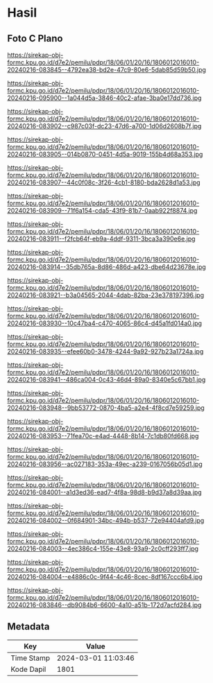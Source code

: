 # Hasil

## Foto C Plano

https://sirekap-obj-formc.kpu.go.id/d7e2/pemilu/pdpr/18/06/01/20/16/1806012016010-20240216-083845--4792ea38-bd2e-47c9-80e6-5dab85d59b50.jpg

https://sirekap-obj-formc.kpu.go.id/d7e2/pemilu/pdpr/18/06/01/20/16/1806012016010-20240216-095900--1a044d5a-3846-40c2-afae-3ba0e17dd736.jpg

https://sirekap-obj-formc.kpu.go.id/d7e2/pemilu/pdpr/18/06/01/20/16/1806012016010-20240216-083902--c987c03f-dc23-47d6-a700-1d06d2608b7f.jpg

https://sirekap-obj-formc.kpu.go.id/d7e2/pemilu/pdpr/18/06/01/20/16/1806012016010-20240216-083905--014b0870-0451-4d5a-9019-155b4d68a353.jpg

https://sirekap-obj-formc.kpu.go.id/d7e2/pemilu/pdpr/18/06/01/20/16/1806012016010-20240216-083907--44c0f08c-3f26-4cb1-8180-bda2628d1a53.jpg

https://sirekap-obj-formc.kpu.go.id/d7e2/pemilu/pdpr/18/06/01/20/16/1806012016010-20240216-083909--71f6a154-cda5-43f9-81b7-0aab922f8874.jpg

https://sirekap-obj-formc.kpu.go.id/d7e2/pemilu/pdpr/18/06/01/20/16/1806012016010-20240216-083911--f2fcb64f-eb9a-4ddf-9311-3bca3a390e6e.jpg

https://sirekap-obj-formc.kpu.go.id/d7e2/pemilu/pdpr/18/06/01/20/16/1806012016010-20240216-083914--35db765a-8d86-486d-a423-dbe64d23678e.jpg

https://sirekap-obj-formc.kpu.go.id/d7e2/pemilu/pdpr/18/06/01/20/16/1806012016010-20240216-083921--b3a04565-2044-4dab-82ba-23e378197396.jpg

https://sirekap-obj-formc.kpu.go.id/d7e2/pemilu/pdpr/18/06/01/20/16/1806012016010-20240216-083930--10c47ba4-c470-4065-86c4-d45a1fd014a0.jpg

https://sirekap-obj-formc.kpu.go.id/d7e2/pemilu/pdpr/18/06/01/20/16/1806012016010-20240216-083935--efee60b0-3478-4244-9a92-927b23a1724a.jpg

https://sirekap-obj-formc.kpu.go.id/d7e2/pemilu/pdpr/18/06/01/20/16/1806012016010-20240216-083941--486ca004-0c43-46d4-89a0-8340e5c67bb1.jpg

https://sirekap-obj-formc.kpu.go.id/d7e2/pemilu/pdpr/18/06/01/20/16/1806012016010-20240216-083948--9bb53772-0870-4ba5-a2e4-4f8cd7e59259.jpg

https://sirekap-obj-formc.kpu.go.id/d7e2/pemilu/pdpr/18/06/01/20/16/1806012016010-20240216-083953--71fea70c-e4ad-4448-8b14-7c1db80fd668.jpg

https://sirekap-obj-formc.kpu.go.id/d7e2/pemilu/pdpr/18/06/01/20/16/1806012016010-20240216-083956--ac027183-353a-49ec-a239-0167056b05d1.jpg

https://sirekap-obj-formc.kpu.go.id/d7e2/pemilu/pdpr/18/06/01/20/16/1806012016010-20240216-084001--a1d3ed36-ead7-4f8a-98d8-b9d37a8d39aa.jpg

https://sirekap-obj-formc.kpu.go.id/d7e2/pemilu/pdpr/18/06/01/20/16/1806012016010-20240216-084002--0f684901-34bc-494b-b537-72e94404afd9.jpg

https://sirekap-obj-formc.kpu.go.id/d7e2/pemilu/pdpr/18/06/01/20/16/1806012016010-20240216-084003--4ec386c4-155e-43e8-93a9-2c0cff293ff7.jpg

https://sirekap-obj-formc.kpu.go.id/d7e2/pemilu/pdpr/18/06/01/20/16/1806012016010-20240216-084004--e4886c0c-9f44-4c46-8cec-8df167ccc6b4.jpg

https://sirekap-obj-formc.kpu.go.id/d7e2/pemilu/pdpr/18/06/01/20/16/1806012016010-20240216-083846--db9084b6-6600-4a10-a51b-172d7acfd284.jpg


## Metadata

| Key        | Value               |
| ---------- | ------------------- |
| Time Stamp | 2024-03-01 11:03:46 |
| Kode Dapil | 1801                |



